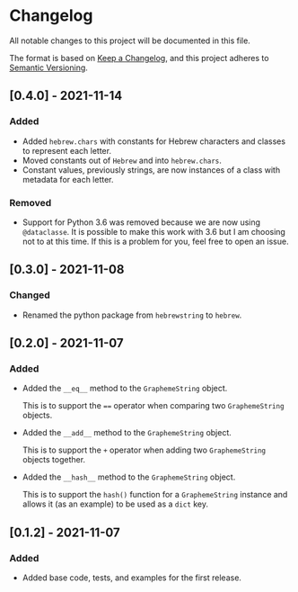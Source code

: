 # Changelog

All notable changes to this project will be documented in this file.

The format is based on [Keep a Changelog](https://keepachangelog.com/en/1.0.0/), and this project adheres
to [Semantic Versioning](https://semver.org/spec/v2.0.0.html).

## [0.4.0] - 2021-11-14

### Added

- Added `hebrew.chars` with constants for Hebrew characters and classes to represent each letter.
- Moved constants out of `Hebrew` and into `hebrew.chars`.
- Constant values, previously strings, are now instances of a class with metadata for each letter.

### Removed

- Support for Python 3.6 was removed because we are now using `@dataclasse`. It is possible to make this work with 
  3.6 but I am choosing not to at this time. If this is a problem for you, feel free to open an issue.

## [0.3.0] - 2021-11-08

### Changed

- Renamed the python package from `hebrewstring` to `hebrew`. 

## [0.2.0] - 2021-11-07

### Added

- Added the `__eq__` method to the `GraphemeString` object.

  This is to support the `==` operator when comparing two `GraphemeString` objects.

- Added the `__add__` method to the `GraphemeString` object.

  This is to support the `+` operator when adding two `GraphemeString` objects together.

- Added the `__hash__` method to the `GraphemeString` object.

  This is to support the `hash()` function for a `GraphemeString` instance and allows it (as an example) to be used as
  a `dict` key.

## [0.1.2] - 2021-11-07

### Added

- Added base code, tests, and examples for the first release.